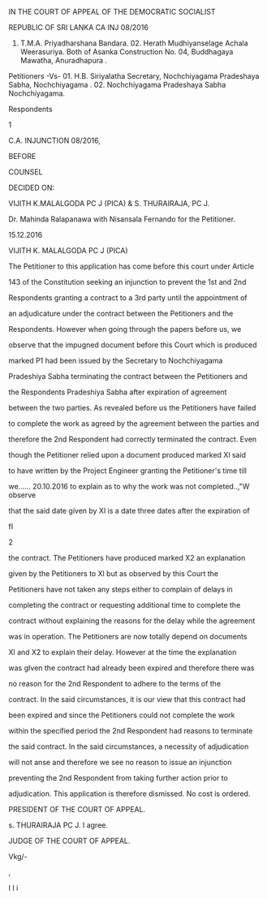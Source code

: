 IN THE COURT OF APPEAL OF THE DEMOCRATIC SOCIALIST

REPUBLIC OF SRI LANKA CA INJ 08/2016

01. T.M.A. Priyadharshana Bandara. 02. Herath Mudhiyanselage Achala Weerasuriya. Both of Asanka Construction No. 04, Buddhagaya Mawatha, Anuradhapura .

Petitioners -Vs- 01. H.B. Siriyalatha Secretary, Nochchiyagama Pradeshaya Sabha, Nochchiyagama . 02. Nochchiyagama Pradeshaya Sabha Nochchiyagama.

Respondents

1

C.A. INJUNCTION 08/2016,

BEFORE

COUNSEL

DECIDED ON:

VIJITH K.MALALGODA PC J (PICA) & S. THURAIRAJA, PC J.

Dr. Mahinda Ralapanawa with Nisansala Fernando for the Petitioner.

15.12.2016

VIJITH K. MALALGODA PC J (PICA)

The Petitioner to this application has come before this court under Article

143 of the Constitution seeking an injunction to prevent the 1st and 2nd

Respondents granting a contract to a 3rd party until the appointment of

an adjudicature under the contract between the Petitioners and the

Respondents. However when going through the papers before us, we

observe that the impugned document before this Court which is produced

marked P1 had been issued by the Secretary to Nochchiyagama

Pradeshiya Sabha terminating the contract between the Petitioners and

the Respondents Pradeshiya Sabha after expiration of agreement

between the two parties. As revealed before us the Petitioners have failed

to complete the work as agreed by the agreement between the parties and

therefore the 2nd Respondent had correctly terminated the contract. Even

though the Petitioner relied upon a document produced marked Xl said

to have written by the Project Engineer granting the Petitioner's time till

we...... 20.10.2016 to explain as to why the work was not completed..,"W observe

that the said date given by Xl is a date three dates after the expiration of

fI

2

the contract. The Petitioners have produced marked X2 an explanation

given by the Petitioners to Xl but as observed by this Court the

Petitioners have not taken any steps either to complain of delays in

completing the contract or requesting additional time to complete the

contract without explaining the reasons for the delay while the agreement

was in operation. The Petitioners are now totally depend on documents

Xl and X2 to explain their delay. However at the time the explanation

was gIven the contract had already been expired and therefore there was

no reason for the 2nd Respondent to adhere to the terms of the

contract. In the said circumstances, it is our view that this contract had

been expired and since the Petitioners could not complete the work

within the specified period the 2nd Respondent had reasons to terminate

the said contract. In the said circumstances, a necessity of adjudication

will not anse and therefore we see no reason to issue an injunction

preventing the 2nd Respondent from taking further action prior to

adjudication. This application is therefore dismissed. No cost is ordered.

PRESIDENT OF THE COURT OF APPEAL.

s. THURAIRAJA PC J. I agree.

JUDGE OF THE COURT OF APPEAL.

Vkg/-

,

I I i
